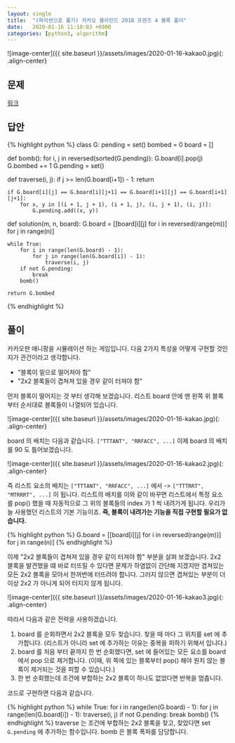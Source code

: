 ```yaml
---
layout: single
title:  "(파이썬으로 풀기) 카카오 블라인드 2018 프렌즈 4 블록 풀이"
date:   2020-01-16 11:10:03 +0900
categories: [python3, algorithm]
---
```



![image-center]({{ site.baseurl }}/assets/images/2020-01-16-kakao0.jpg){: .align-center}

## 문제
<a href="https://programmers.co.kr/learn/courses/30/lessons/17679" target="_blank">링크</a>


## 답안

{% highlight python %}
class G:
    pending = set()
    bombed = 0
    board = []


def bomb():
    for i, j in reversed(sorted(G.pending)):
        G.board[i].pop(j)
        G.bombed += 1
    G.pending = set()


def traverse(i, j):
    if j >= len(G.board[i+1]) - 1:
        return

    if G.board[i][j] == G.board[i][j+1] == G.board[i+1][j] == G.board[i+1][j+1]:
        for x, y in [(i + 1, j + 1), (i + 1, j), (i, j + 1), (i, j)]:
            G.pending.add((x, y))


def solution(m, n, board):
    G.board = [[board[i][j] for i in reversed(range(m))] for j in range(n)]
    
    while True:
        for i in range(len(G.board) - 1):
            for j in range(len(G.board[i]) - 1):
                traverse(i, j)
        if not G.pending:
            break
        bomb()

    return G.bombed
{% endhighlight %}

## 풀이
카카오판 애니팡을 시뮬레이션 하는 게임입니다. 다음 2가지 특성을 어떻게
구현할 것인지가 관건이라고 생각합니다.
* "블록이 밑으로 떨어져야 함"
* "2x2 블록들이 겹쳐져 있을 경우 같이 터져야 함"

먼저 블록이 떨어지는 것 부터 생각해 보겠습니다. 리스트 board 안에
맨 왼쪽 위 블록부터 순서대로 블록들이 나열되어 있습니다.

![image-center]({{ site.baseurl }}/assets/images/2020-01-16-kakao.jpg){: .align-center}

board 의 배치는 다음과 같습니다. `["TTTANT", "RRFACC", ...]` 
이제 board 의 배치를 90 도 틀어보겠습니다.

![image-center]({{ site.baseurl }}/assets/images/2020-01-16-kakao2.jpg){: .align-center}

즉 리스트 요소의 배치는 `["TTTANT", "RRFACC", ...]` 에서 -> `["TTTRRT", "MTRRRT", ...]` 이 됩니다.
리스트의 배치를 이와 같이 바꾸면 리스트에서 특정 요소를 pop() 했을 때 자동적으로 그 위의
블록들의 index 가 1 씩 내려가게 됩니다. 우리가 늘 사용했던 리스트의 기본 기능이죠.
**즉, 블록이 내려가는 기능을 직접 구현할 필요가 없습니다.**

{% highlight python %}
G.board = [[board[i][j] for i in reversed(range(m))] for j in range(n)]
{% endhighlight %}

이제 "2x2 블록들이 겹쳐져 있을 경우 같이 터져야 함" 부분을 살펴 보겠습니다.
2x2 블록을 발견했을 떄 바로 터뜨릴 수 있다면 문제가 하염없이 간단해 지겠지만
겹쳐있는 모든 2x2 블록을 모아서 한꺼번에 터뜨려야 합니다. 그러지 않으면 겹쳐있는 부분이
더 이상 2x2 가 아니게 되어 터지지 않게 됩니다.

![image-center]({{ site.baseurl }}/assets/images/2020-01-16-kakao3.jpg){: .align-center}

따라서 다음과 같은 전략을 사용하겠습니다.

1. board 를 순회하면서 2x2 블록을 모두 찾습니다. 찾을 때 마다 그 위치를 set 에 추가합니다.
    (리스트가 아니라 set 에 추가하는 이유는 중복을 피하기 위해서 입니다.)
2. board 를 처음 부터 끝까지 한 번 순회했다면, set 에 들어있는 모든 요소를 board 에서 pop 으로 제거합니다.
    (이때, 위 쪽에 있는 블록부터 pop() 해야 원치 않는 블록이 제거되는 것을 피할 수 있습니다.)
3. 한 번 순회했는데 조건에 부합하는 2x2 블록이 하나도 없었다면 반복을 멈춥니다.

코드로 구현하면 다음과 같습니다.

{% highlight python %}
    while True:
        for i in range(len(G.board) - 1):
            for j in range(len(G.board[i]) - 1):
                traverse(i, j)
        if not G.pending:
            break
        bomb()
{% endhighlight %}
traverse 는 조건에 부합하는 2x2 블록을 찾고, 찾았다면 set `G.pending` 에 추가하는 함수입니다. 
bomb 은 블록 폭파를 담당합니다.
